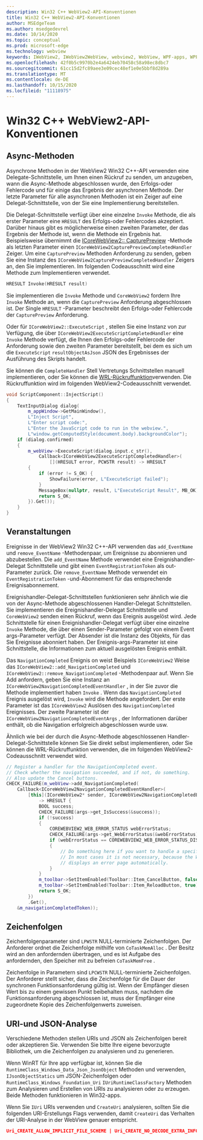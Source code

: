 ```yaml
---
description: Win32 C++ WebView2-API-Konventionen
title: Win32 C++ WebView2-API-Konventionen
author: MSEdgeTeam
ms.author: msedgedevrel
ms.date: 10/14/2020
ms.topic: conceptual
ms.prod: microsoft-edge
ms.technology: webview
keywords: IWebView2, IWebView2WebView, webview2, WebView, WPF-apps, WPF, Edge, ICoreWebView2, ICoreWebView2Host, Browser-Steuerelement, Edge-HTML
ms.openlocfilehash: 42f0b5c9970b2e4a6424eb70458c58a98ec8dbc7
ms.sourcegitcommit: 61cc15d2fc89aee3e09cec48ef1e0e5bbf8d289a
ms.translationtype: MT
ms.contentlocale: de-DE
ms.lasthandoff: 10/15/2020
ms.locfileid: "11118975"
---
```

# Win32 C++ WebView2-API-Konventionen  

## Async-Methoden  

Asynchrone Methoden in der WebView2 Win32 C++-API verwenden eine Delegate-Schnittstelle, um Ihnen einen Rückruf zu senden, um anzugeben, wann die Async-Methode abgeschlossen wurde, den Erfolgs-oder Fehlercode und für einige das Ergebnis der asynchronen Methode.  Der letzte Parameter für alle asynchronen Methoden ist ein Zeiger auf eine Delegat-Schnittstelle, von der Sie eine Implementierung bereitstellen.  

Die Delegat-Schnittstelle verfügt über eine einzelne `Invoke` Methode, die als erster Parameter eine `HRESULT` des Erfolgs-oder Fehlercodes akzeptiert.  Darüber hinaus gibt es möglicherweise einen zweiten Parameter, der das Ergebnis der Methode ist, wenn die Methode ein Ergebnis hat.  Beispielsweise übernimmt die [ICoreWebView2:: CapturePreview][Webview2ReferenceWin32Icorewebview2CapturePreview] -Methode als letzten Parameter einen `ICoreWebView2CapturePreviewCompletedHandler` Zeiger.  Um eine `CapturePreview` Methoden Anforderung zu senden, geben Sie eine Instanz des `ICoreWebView2CapturePreviewCompletedHandler` Zeigers an, den Sie implementieren.  Im folgenden Codeausschnitt wird eine Methode zum Implementieren verwendet.  

```cpp
HRESULT Invoke(HRESULT result)
```  

Sie implementieren die `Invoke` Methode und `CoreWebView2` fordern Ihre `Invoke` Methode an, wenn die `CapturePreview` Anforderung abgeschlossen ist.  Der Single `HRESULT` -Parameter beschreibt den Erfolgs-oder Fehlercode der `CapturePreview` Anforderung.  

Oder für `ICoreWebView2::ExecuteScript` , stellen Sie eine Instanz von zur Verfügung, die über `ICoreWebView2ExecuteScriptCompletedHandler` eine `Invoke` Methode verfügt, die Ihnen den Erfolgs-oder Fehlercode der Anforderung sowie den zweiten Parameter bereitstellt, bei dem es sich um die `ExecuteScript` `resultObjectAsJson` JSON des Ergebnisses der Ausführung des Skripts handelt.  

Sie können die `CompleteHandler` Stell Vertretungs Schnittstellen manuell implementieren, oder Sie können die [WRL-Rückruffunktion][CppCxWrlCallbackFunction]verwenden.  Die Rückruffunktion wird im folgenden WebView2-Codeausschnitt verwendet.  

```cpp
void ScriptComponent::InjectScript()
{
    TextInputDialog dialog(
        m_appWindow->GetMainWindow(),
        L"Inject Script",
        L"Enter script code:",
        L"Enter the JavaScript code to run in the webview.",
        L"window.getComputedStyle(document.body).backgroundColor");
    if (dialog.confirmed)
    {
        m_webView->ExecuteScript(dialog.input.c_str(),
            Callback<ICoreWebView2ExecuteScriptCompletedHandler>(
                [](HRESULT error, PCWSTR result) -> HRESULT
        {
            if (error != S_OK) {
                ShowFailure(error, L"ExecuteScript failed");
            }
            MessageBox(nullptr, result, L"ExecuteScript Result", MB_OK);
            return S_OK;
        }).Get());
    }
}
```  

## Veranstaltungen  

Ereignisse in der WebView2 Win32 C++-API verwenden das `add_EventName` und `remove_EventName` -Methodenpaar, um Ereignisse zu abonnieren und abzubestellen.  Die `add_EventName` Methode verwendet eine Ereignishandler-Delegat Schnittstelle und gibt einen `EventRegistrationToken` als out-Parameter zurück.  Die `remove_EventName` Methode verwendet ein `EventRegistrationToken` -und-Abonnement für das entsprechende Ereignisabonnement.  

Ereignishandler-Delegat-Schnittstellen funktionieren sehr ähnlich wie die von der Async-Methode abgeschlossenen Handler-Delegat Schnittstellen.  Sie implementieren die Ereignishandler-Delegat Schnittstelle und `CoreWebView2` senden einen Rückruf, wenn das Ereignis ausgelöst wird.  Jede Schnittstelle für einen Ereignishandler-Delegat verfügt über eine einzelne `Invoke` Methode, die über einen Sender-Parameter gefolgt von einem Event args-Parameter verfügt.  Der Absender ist die Instanz des Objekts, für das Sie Ereignisse abonniert haben.  Der Ereignis-args-Parameter ist eine Schnittstelle, die Informationen zum aktuell ausgelösten Ereignis enthält.  

Das `NavigationCompleted` Ereignis on weist Beispiels `ICoreWebView2` Weise das `ICoreWebView2::add_NavigationCompleted` und `ICoreWebView2::remove_NavigationCompleted` -Methodenpaar auf.  Wenn Sie Add anfordern, geben Sie eine Instanz an `ICoreWebView2NavigationCompletedEventHandler` , in der Sie zuvor die Methode implementiert haben `Invoke` .  Wenn das `NavigationCompleted` Ereignis ausgelöst wird, `Invoke` wird die Methode angefordert.  Der erste Parameter ist das `ICoreWebView2` Auslösen des `NavigationCompleted` Ereignisses.  Der zweite Parameter ist der `ICoreWebView2NavigationCompletedEventArgs` , der Informationen darüber enthält, ob die Navigation erfolgreich abgeschlossen wurde usw.  

Ähnlich wie bei der durch die Async-Methode abgeschlossenen Handler-Delegat-Schnittstelle können Sie Sie direkt selbst implementieren, oder Sie können die WRL-Rückruffunktion verwenden, die im folgenden WebView2-Codeausschnitt verwendet wird.  

```cpp
// Register a handler for the NavigationCompleted event.
// Check whether the navigation succeeded, and if not, do something.
// Also update the Cancel buttons.
CHECK_FAILURE(m_webView->add_NavigationCompleted(
    Callback<ICoreWebView2NavigationCompletedEventHandler>(
        [this](ICoreWebView2* sender, ICoreWebView2NavigationCompletedEventArgs* args)
            -> HRESULT {
            BOOL success;
            CHECK_FAILURE(args->get_IsSuccess(&success));
            if (!success)
            {
                COREWEBVIEW2_WEB_ERROR_STATUS webErrorStatus;
                CHECK_FAILURE(args->get_WebErrorStatus(&webErrorStatus));
                if (webErrorStatus == COREWEBVIEW2_WEB_ERROR_STATUS_DISCONNECTED)
                {
                    // Do something here if you want to handle a specific error case.
                    // In most cases it is not necessary, because the WebView
                    // displays an error page automatically.
                }
            }
            m_toolbar->SetItemEnabled(Toolbar::Item_CancelButton, false);
            m_toolbar->SetItemEnabled(Toolbar::Item_ReloadButton, true);
            return S_OK;
        })
        .Get(),
    &m_navigationCompletedToken));
```  

## Zeichenfolgen  

Zeichenfolgenparameter sind `LPWSTR` NULL-terminierte Zeichenfolgen.  Der Anforderer ordnet die Zeichenfolge mithilfe von `CoTaskMemAlloc` .  Der Besitz wird an den anfordernden übertragen, und es ist Aufgabe des anfordernden, den Speicher mit zu befreien `CoTaskMemFree` .  

Zeichenfolge in Parametern sind `LPCWSTR` NULL-terminierte Zeichenfolgen.  Der Anforderer stellt sicher, dass die Zeichenfolge für die Dauer der synchronen Funktionsanforderung gültig ist.  Wenn der Empfänger diesen Wert bis zu einem gewissen Punkt beibehalten muss, nachdem die Funktionsanforderung abgeschlossen ist, muss der Empfänger eine zugeordnete Kopie des Zeichenfolgenwerts zuweisen.  

## URI-und JSON-Analyse  

Verschiedene Methoden stellen URIs und JSON als Zeichenfolgen bereit oder akzeptieren Sie.  Verwenden Sie bitte Ihre eigene bevorzugte Bibliothek, um die Zeichenfolgen zu analysieren und zu generieren.  

Wenn WinRT für Ihre app verfügbar ist, können Sie die `RuntimeClass_Windows_Data_Json_JsonObject` Methoden und verwenden, `IJsonObjectStatics` um JSON-Zeichenfolgen oder `RuntimeClass_Windows_Foundation_Uri` `IUriRuntimeClassFactory` Methoden zum Analysieren und Erstellen von URIs zu analysieren oder zu erzeugen.  Beide Methoden funktionieren in Win32-apps.  

Wenn Sie `IUri` URIs verwenden und `CreateUri` analysieren, sollten Sie die folgenden URI-Erstellungs Flags verwenden, damit `CreateUri` das Verhalten der URI-Analyse in der WebView genauer entspricht.  

```json
Uri_CREATE_ALLOW_IMPLICIT_FILE_SCHEME | Uri_CREATE_NO_DECODE_EXTRA_INFO
```  

<!-- links -->  

[Webview2ReferenceWin32Icorewebview2CapturePreview]: /microsoft-edge/webview2/reference/win32/icorewebview2#capturepreview "CapturePreview-Interface-ICoreWebView2 | Microsoft docs"  

[CppCxWrlCallbackFunction]: /cpp/cppcx/wrl/callback-function-wrl "Callback-Funktion (WRL) | Microsoft docs"  
